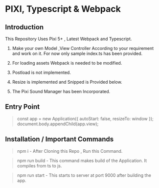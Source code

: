 # PIXI, Typescript & Webpack

## Introduction

This Repository Uses Pixi 5+ , Latest Webpack and Typescript. 


1. Make your own Model ,View Controller According to your requirement and work on it. For now only sample index.ts has been provided.


  2. For loading assets Webpack is needed to be modified.
  3. Postload is not implemented.
  4. Resize is implemented and Snipped is Provided below.
  5. The Pixi Sound Manager has been Incorporated.

## Entry Point

>  const app = new Application({
    autoStart: false,
    resizeTo: window
    });
    document.body.appendChild(app.view);

## Installation / Important Commands

> npm i - After Cloning this Repo , Run this Command.

> npm run build - This command makes build of the Application. It compiles from ts to js.

> npm run start - This starts to server at port 9000 after building the app.